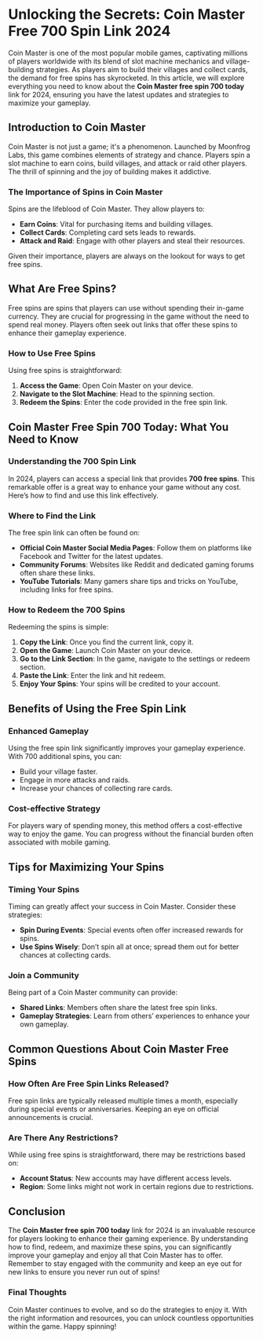 # Unlocking the Secrets: Coin Master Free 700 Spin Link 2024

Coin Master is one of the most popular mobile games, captivating millions of players worldwide with its blend of slot machine mechanics and village-building strategies. As players aim to build their villages and collect cards, the demand for free spins has skyrocketed. In this article, we will explore everything you need to know about the **Coin Master free spin 700 today** link for 2024, ensuring you have the latest updates and strategies to maximize your gameplay.

## Introduction to Coin Master

Coin Master is not just a game; it's a phenomenon. Launched by Moonfrog Labs, this game combines elements of strategy and chance. Players spin a slot machine to earn coins, build villages, and attack or raid other players. The thrill of spinning and the joy of building makes it addictive.

### The Importance of Spins in Coin Master

Spins are the lifeblood of Coin Master. They allow players to:

- **Earn Coins**: Vital for purchasing items and building villages.
- **Collect Cards**: Completing card sets leads to rewards.
- **Attack and Raid**: Engage with other players and steal their resources.

Given their importance, players are always on the lookout for ways to get free spins.

## What Are Free Spins?

Free spins are spins that players can use without spending their in-game currency. They are crucial for progressing in the game without the need to spend real money. Players often seek out links that offer these spins to enhance their gameplay experience.

### How to Use Free Spins

Using free spins is straightforward:

1. **Access the Game**: Open Coin Master on your device.
2. **Navigate to the Slot Machine**: Head to the spinning section.
3. **Redeem the Spins**: Enter the code provided in the free spin link.

## Coin Master Free Spin 700 Today: What You Need to Know

### Understanding the 700 Spin Link

In 2024, players can access a special link that provides **700 free spins**. This remarkable offer is a great way to enhance your game without any cost. Here’s how to find and use this link effectively.

### Where to Find the Link

The free spin link can often be found on:

- **Official Coin Master Social Media Pages**: Follow them on platforms like Facebook and Twitter for the latest updates.
- **Community Forums**: Websites like Reddit and dedicated gaming forums often share these links.
- **YouTube Tutorials**: Many gamers share tips and tricks on YouTube, including links for free spins.

### How to Redeem the 700 Spins

Redeeming the spins is simple:

1. **Copy the Link**: Once you find the current link, copy it.
2. **Open the Game**: Launch Coin Master on your device.
3. **Go to the Link Section**: In the game, navigate to the settings or redeem section.
4. **Paste the Link**: Enter the link and hit redeem.
5. **Enjoy Your Spins**: Your spins will be credited to your account.

## Benefits of Using the Free Spin Link

### Enhanced Gameplay

Using the free spin link significantly improves your gameplay experience. With 700 additional spins, you can:

- Build your village faster.
- Engage in more attacks and raids.
- Increase your chances of collecting rare cards.

### Cost-effective Strategy

For players wary of spending money, this method offers a cost-effective way to enjoy the game. You can progress without the financial burden often associated with mobile gaming.

## Tips for Maximizing Your Spins

### Timing Your Spins

Timing can greatly affect your success in Coin Master. Consider these strategies:

- **Spin During Events**: Special events often offer increased rewards for spins.
- **Use Spins Wisely**: Don’t spin all at once; spread them out for better chances at collecting cards.

### Join a Community

Being part of a Coin Master community can provide:

- **Shared Links**: Members often share the latest free spin links.
- **Gameplay Strategies**: Learn from others’ experiences to enhance your own gameplay.

## Common Questions About Coin Master Free Spins

### How Often Are Free Spin Links Released?

Free spin links are typically released multiple times a month, especially during special events or anniversaries. Keeping an eye on official announcements is crucial.

### Are There Any Restrictions?

While using free spins is straightforward, there may be restrictions based on:

- **Account Status**: New accounts may have different access levels.
- **Region**: Some links might not work in certain regions due to restrictions.

## Conclusion

The **Coin Master free spin 700 today** link for 2024 is an invaluable resource for players looking to enhance their gaming experience. By understanding how to find, redeem, and maximize these spins, you can significantly improve your gameplay and enjoy all that Coin Master has to offer. Remember to stay engaged with the community and keep an eye out for new links to ensure you never run out of spins!

### Final Thoughts

Coin Master continues to evolve, and so do the strategies to enjoy it. With the right information and resources, you can unlock countless opportunities within the game. Happy spinning!
